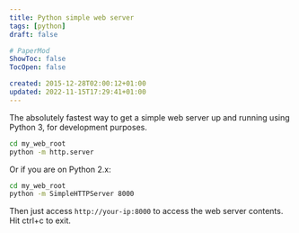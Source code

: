 ```yaml
---
title: Python simple web server
tags: [python]
draft: false

# PaperMod
ShowToc: false
TocOpen: false

created: 2015-12-28T02:00:12+01:00
updated: 2022-11-15T17:29:41+01:00
---
```


The absolutely fastest way to get a simple web server up and running using
Python 3, for development purposes.

```bash
cd my_web_root
python -m http.server
```

Or if you are on Python 2.x:

```bash
cd my_web_root
python -m SimpleHTTPServer 8000
```

Then just access `http://your-ip:8000` to access the web server contents. Hit ctrl+c to exit.
